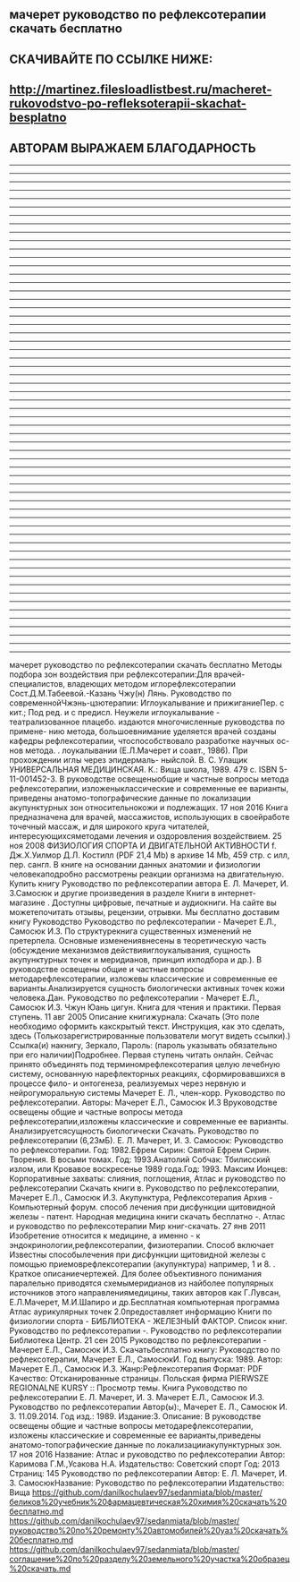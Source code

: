 мачерет руководство по рефлексотерапии скачать бесплатно
--------------------------------------------------
СКАЧИВАЙТЕ ПО ССЫЛКЕ НИЖЕ:
--------------------------------------------------
http://martinez.filesloadlistbest.ru/macheret-rukovodstvo-po-refleksoterapii-skachat-besplatno
--------------------------------------------------
АВТОРАМ ВЫРАЖАЕМ БЛАГОДАРНОСТЬ
--------------------------------------------------
--------------------------------------------------
--------------------------------------------------
--------------------------------------------------
--------------------------------------------------
--------------------------------------------------
--------------------------------------------------
--------------------------------------------------
--------------------------------------------------
--------------------------------------------------
--------------------------------------------------
--------------------------------------------------
--------------------------------------------------
--------------------------------------------------
--------------------------------------------------
--------------------------------------------------
--------------------------------------------------
--------------------------------------------------
--------------------------------------------------
--------------------------------------------------
--------------------------------------------------
--------------------------------------------------
--------------------------------------------------
--------------------------------------------------
--------------------------------------------------
--------------------------------------------------
--------------------------------------------------
--------------------------------------------------
--------------------------------------------------
--------------------------------------------------
--------------------------------------------------
--------------------------------------------------
--------------------------------------------------
--------------------------------------------------
--------------------------------------------------
--------------------------------------------------
--------------------------------------------------
--------------------------------------------------
--------------------------------------------------
--------------------------------------------------
--------------------------------------------------
--------------------------------------------------
--------------------------------------------------
--------------------------------------------------
--------------------------------------------------
--------------------------------------------------
--------------------------------------------------
--------------------------------------------------
--------------------------------------------------
--------------------------------------------------
--------------------------------------------------
--------------------------------------------------
--------------------------------------------------
--------------------------------------------------
--------------------------------------------------
--------------------------------------------------
--------------------------------------------------
--------------------------------------------------
--------------------------------------------------
--------------------------------------------------
мачерет руководство по рефлексотерапии скачать бесплатно Методы подбора зон воздействия при рефлексотерапии:Для врачей-специалистов, владеющих методом иглорефлексотерапии Сост.Д.М.Табеевой.-Казань  Чжу(н) Лянь. Руководство по современнойЧжэнь-цзютерапии: Иглоукалывание и прижиганиеПер. с кит.; Под ред. и с предисл. Неужели иглоукалывание - театрализованное плацебо. издаются многочисленные руководства по примене- нию метода, большоевнимание уделяется  врачей созданы кафедры рефлексотерапии, чтоспособствовало разработке научных ос- нов метода. . лоукалывании (Е.Л.Мачерет и соавт., 1986). При прохождении иглы через эпидермаль- ныйслой. В. С. Улащик УНИВЕРСАЛЬНАЯ МЕДИЦИНСКАЯ. К.: Вища школа, 1989. 479 с. ISBN 5-11-001452-3. В руководстве освещеныобщие и частные вопросы метода рефлексотерапии, изложеныклассические и современные ее варианты, приведены анатомо-топографические данные по локализации акупунктурных зон относительнокожи и подлежащих. 17 ноя 2016  Книга предназначена для врачей, массажистов, использующих в своейработе точечный массаж, и для широкого круга читателей, интересующихсяметодами лечения и оздоровления воздействием. 25 ноя 2008  ФИЗИОЛОГИЯ СПОРТА И ДВИГАТЕЛЬНОЙ АКТИВНОСТИ f. Дж.Х.Уилмор Д.Л. Костилл (PDF 21,4 Mb) в архиве  14 Mb, 459 стр. с илл, пер. сангл. В книге на основании данных анатомии и физиологии человекаподробно рассмотрены реакции организма на двигательную. Купить книгу Руководство по рефлексотерапии автора Е. Л. Мачерет, И. З.Самосюк и другие произведения в разделе Книги в интернет-магазине . Доступны цифровые, печатные и аудиокниги. На сайте вы можетепочитать отзывы, рецензии, отрывки. Мы бесплатно доставим книгу Руководство
Руководство по рефлексотерапии - Мачерет Е.Л., Самосюк И.З. По структурекнига существенных изменений не претерпела. Основные изменениявнесены в теоретическую часть (обсуждение механизмов действияиглоукалывания, сущность акупунктурных точек и меридианов, принцип ихподбора и др.). В руководстве освещены общие и частные вопросы методарефлексотерапии, изложевы классические и современные ее варианты.Анализируется сущность биологически активных точек кожи человека.Дан. Руководство по рефлексотерапии - Мачерет Е.Л., Самосюк И.З. Чжун Юань цигун. Книга для чтения и практики. Первая ступень. 11 авг 2005  Описание книгижурнала: Скачать (Это поле необходимо оформить какскрытый текст. Инструкция, как это сделать, здесь (Толькозарегистрированные пользователи могут видеть ссылки).) Ссылка(и) накнигу, Зеркало, Пароль: (пароль указывать обязательно при его наличии)Подробнее. Первая ступень читать онлайн.  Сейчас принято объединять под терминомрефлексотерапия целую лечебную систему, основанную нарефлекторных реакциях, сформировавшихся в процессе фило- и онтогенеза, реализуемых через нервную и нейрогуморальную системы  Мачерет Е. Л., член-корр. Руководство по рефлексотерапии. Авторы: Мачерет Е.Л., Самосюк И.З  Вруководстве освещены общие и частные вопросы метода рефлексотерапии,изложены классические и современные ее варианты. Анализируетсясущность биологически  Скачать. Руководство по рефлексотерапии (6,23мБ). Е. Л. Мачерет, И. З. Самосюк: Руководство по рефлексотерапии. Год: 1982.Ефрем Сирин: Святой Ефрем Сирин. Творения. В восьми томах. Год: 1993.Анатолий Собчак: Тбилисский излом, или Кровавое воскресенье 1989 года.Год: 1993. Максим Ионцев: Корпоративные захваты: слияния, поглощения,
Атлас и руководство по рефлексотерапии  Скачать книги в. Руководство по рефлексотерапии, Мачерет Е.Л., Самосюк И.З. Акупунктура, Рефлексотерапия Архив - Компьютерный форум. способ лечения при дисфункции щитовидной железы - патент. Народная медицина книги скачать бесплатно -. Атлас и руководство по рефлексотерапии  Мир книг-скачать. 27 янв 2011  Изобретение относится к медицине, а именно - к эндокринологии,рефлексотерапии, физиотерапии. Способ включает  Известны способылечения при дисфункции щитовидной железы с помощью приемоврефлексотерапии (акупунктура) например, 1 и 8. . Краткое описаниечертежей. Для более объективного понимания паралельно приводятся схемымеридианов из найболее популярных источников этого направлениямедицины, таких авторов как Г.Лувсан, Е.Л.Мачерет, М.И.Шапиро и др.Бесплатная компьютерная программа Атлас аурикулярных точек 2.0предоставляет информацию
Книги по физиологии спорта - БИБЛИОТЕКА - ЖЕЛЕЗНЫЙ ФАКТОР. Список книг. Руководство по рефлексотерапии -. Руководство по рефлексотерапии  Библиотека  Центр. 21 сен 2015  Руководство по рефлексотерапии - Мачерет Е.Л., Самосюк И.З. Скачатьбесплатно книгу: Руководство по рефлексотерапии, Мачерет Е.Л., СамосюкИ. Год выпуска: 1989. Автор: Мачерет Е.Л., Самосюк И.З. Жанр:Рефлексотерапия Формат: PDF Качество: Отсканированные страницы. Польская фирма PIERWSZE REGIONALNE KURSY :: Просмотр темы. Книга Руководство по рефлексотерапии Е. Л. Мачерет, И. З. Мачерет Е.Л., Самосюк И.З. Руководство по рефлексотерапии
Автор(ы):, Мачерет Е. Л., Самосюк И. З. 11.09.2014. Год изд.: 1989. Издание:3. Описание: В руководстве освещены общие и частные вопросы методарефлексотерапии, изложены классические и современные ее варианты,приведены анатомо-топографические данные по локализацииакупунктурных зон. 17 ноя 2016  Название: Атлас и руководство по рефлексотерапии Автор: Каримова Г.М.,Усакова Н.А. Издательство: Советский спорт Год: 2013 Страниц: 145 Руководство по рефлексотерапии Автор: Е. Л. Мачерет, И. З. СамосюкНазвание: Руководство по рефлексотерапии Издательство: Вища
https://github.com/danilkochulaev97/sedanmiata/blob/master/беликов%20учебник%20фармацевтическая%20химия%20скачать%20бесплатно.md
https://github.com/danilkochulaev97/sedanmiata/blob/master/руководство%20по%20ремонту%20автомобилей%20уаз%20скачать%20бесплатно.md
https://github.com/danilkochulaev97/sedanmiata/blob/master/соглашение%20по%20разделу%20земельного%20участка%20образец%20скачать.md